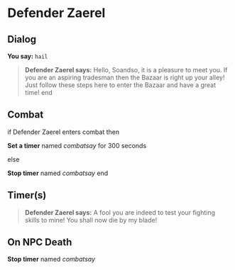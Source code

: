 # Defender Zaerel
## Dialog

**You say:** `hail`



>**Defender Zaerel says:** Hello, Soandso, it is a pleasure to meet you. If you are an aspiring tradesman then the Bazaar is right up your alley! Just follow these steps here to enter the Bazaar and have a great time!
end

## Combat

if Defender Zaerel enters combat  then


**Set a timer** named *combatsay* for 300 seconds

else


**Stop timer** named *combatsay*
end

## Timer(s)

>**Defender Zaerel says:** A fool you are indeed to test your fighting skills to mine!  You shall now die by my blade!
## On NPC Death

**Stop timer** named *combatsay*